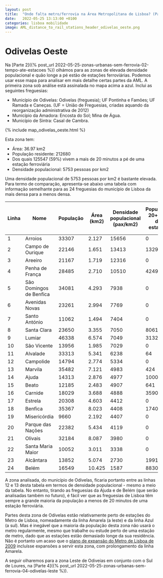 ```yaml
---
layout: post
title:  "Onde falta metro/ferrovia na Área Metropolitana de Lisboa? (Parte 3 - Odivelas Oeste)"
date:   2022-05-25 13:13:00 +0100
categories: lisboa mobilidade
image: AML_distance_to_rail_stations_header_odivelas_oeste.png
---
```


# Odivelas Oeste

Na [Parte 2]({% post_url 2022-05-25-zonas-urbanas-sem-ferrovia-02-tempo-ate-estacoes %}) olhámos para as zonas de elevada densidade populacional e quão longe a pé estão de estações ferroviárias. Podemos usar esse mapa para analisar em mais detalhe certas partes da AML. A primeira zona sob análise está assinalada no mapa acima a azul. Inclui as seguintes freguesias:
- Município de Odivelas: Odivelas (freguesia); UF Pontinha e Famões; UF Ramada e Caneças. (UF = União de Freguesias, criadas aquando da reorganização administrativa de 2012)
- Município da Amadora: Encosta do Sol; Mina de Água.
- Município de Sintra: Casal de Cambra.

{% include map_odivelas_oeste.html %}

Esta zona tem:
- Área: 36.97 km2
- População residente: 212680
- Dos quais 125547 (59%) vivem a mais de 20 minutos a pé de uma estação ferroviária
- Densidade populacional: 5753 pessoas por km2

Uma densidade populacional de 5753 pessoas por km2 é bastante elevada. Para termo de comparação, apresenta-se abaixo uma tabela com informação semelhante para as 24 freguesias do município de Lisboa da mais densa para a menos densa.

| Linha | Nome | População | Área (km2) | Densidade populacional (pax/km2) | População 20+ min de estação | % População 20+ min de estação |
| --- | --- | --- | --- | --- | --- | --- |
| 1 | Arroios | 33307 | 2.127 | 15656 | 0 | 0% |
| 2 | Campo de Ourique | 22146 | 1.651 | 13413 | 1329 | 6% |
| 3 | Areeiro | 21167 | 1.719 | 12316 | 0 | 0% |
| 4 | Penha de França | 28485 | 2.710 | 10510 | 4249 | 15% |
| 5 | São Domingos de Benfica | 34081 | 4.293 | 7938 | 0 | 0% |
| 6 | Avenidas Novas | 23261 | 2.994 | 7769 | 0 | 0% |
| 7 | Santo António | 11062 | 1.494 | 7404 | 0 | 0% |
| 8 | Santa Clara | 23650 | 3.355 | 7050 | 8061 | 34% |
| 9 | Lumiar | 46338 | 6.574 | 7049 | 3132 | 7% |
| 10 | São Vicente | 13956 | 1.985 | 7029 | 0 | 0% |
| 11 | Alvalade | 33313 | 5.341 | 6238 | 64 | 0% |
| 12 | Campolide | 14794 | 2.774 | 5334 | 0 | 0% |
| 13 | Marvila | 35482 | 7.121 | 4983 | 424 | 1% |
| 14 | Ajuda | 14313 | 2.876 | 4977 | 10008 | 70% |
| 15 | Beato | 12185 | 2.483 | 4907 | 641 | 5% |
| 16 | Carnide | 18029 | 3.688 | 4888 | 3590 | 20% |
| 17 | Estrela | 20308 | 4.603 | 4412 | 0 | 0% |
| 18 | Benfica | 35367 | 8.023 | 4408 | 1740 | 5% |
| 19 | Misericórdia | 9660 | 2.192 | 4407 | 0 | 0% |
| 20 | Parque das Nações | 22382 | 5.434 | 4119 | 0 | 0% |
| 21 | Olivais | 32184 | 8.087 | 3980 | 0 | 0% |
| 22 | Santa Maria Maior | 10052 | 3.011 | 3338 | 0 | 0% |
| 23 | Alcântara | 13852 | 5.074 | 2730 | 1991 | 14% |
| 24 | Belém | 16549 | 10.425 | 1587 | 8830 | 53% |

A zona analisada, do município de Odivelas, ficaria portanto entre as linhas 12 e 13 desta tabela em termos de densidade populacional - mesmo a meio da tabela. No entanto, tirando as freguesias da Ajuda e de Belém (que serão analisadas também no futuro), é fácil ver que as freguesias de Lisboa têm sempre a grande maioria da população a menos de 20 minutos de uma estação ferroviária.

Partes desta zona de Odivelas estão relativamente perto de estações do Metro de Lisboa, nomeadamente da linha Amarela (a leste) e da linha Azul (a sul). Mas é inegável que a maioria da população desta zona não usará o metro regularmente, mesmo que trabalhe ou estude perto de uma estação de metro, dado que as estações estão demasiado longe da sua residência. Não é portanto um acaso que o [plano de expansão do Metro de Lisboa de 2009][metro2009] incluísse expansões a servir esta zona, com prolongamento da linha Amarela.

A seguir olharemos para a zona Leste de Odiveias em conjunto com o Sul de Loures, na [Parte 4]({% post_url 2022-05-25-zonas-urbanas-sem-ferrovia-04-odivelas-leste %}).

[gsdg]: https://globaldesigningcities.org/wp-content/uploads/guides/global-street-design-guide.pdf
[metro2009]: https://pt.wikipedia.org/wiki/Metropolitano_de_Lisboa#Projetos_Anteriormente_Apresentados
[osm]: [https://www.openstreetmap.org/]
[ors]: [https://openrouteservice.org/]
[ciclovias.pt]: [https://www.ciclovias.pt/?lat=38.57706&lng=-9.04511&z=14.52900000000001&m=r&l=16]